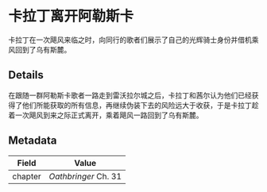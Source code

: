 # 卡拉丁离开阿勒斯卡
卡拉丁在一次飓风来临之时，向同行的歌者们展示了自己的光辉骑士身份并借机乘风回到了乌有斯麓。

## Details
在跟随一群阿勒斯卡歌者一路走到雷沃拉尔城之后，卡拉丁和茜尔认为他们已经获得了他们所能获取的所有信息，再继续伪装下去的风险远大于收获，于是卡拉丁趁着一次飓风到来之际正式离开，乘着飓风一路回到了乌有斯麓。

## Metadata
| Field | Value |
| ----- | ----- |
| chapter | *Oathbringer* Ch. 31 |
